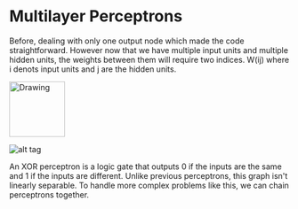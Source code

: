 # Multilayer Perceptrons

Before, dealing with only one output node which made the code straightforward. However now that we have multiple input units and multiple hidden units, the weights between them will require two indices. W(ij) where i denots input units and j are the hidden units.

<img src="https://d17h27t6h515a5.cloudfront.net/topher/2017/February/589978f4_network-with-labeled-weights/network-with-labeled-weights.png" alt="Drawing" style="width: 100px;"/>

![alt tag]( =250x)

An XOR perceptron is a logic gate that outputs 0 if the inputs are the same and 1 if the inputs are different. 
Unlike previous perceptrons, this graph isn't linearly separable. To handle more complex problems like this, 
we can chain perceptrons together.

